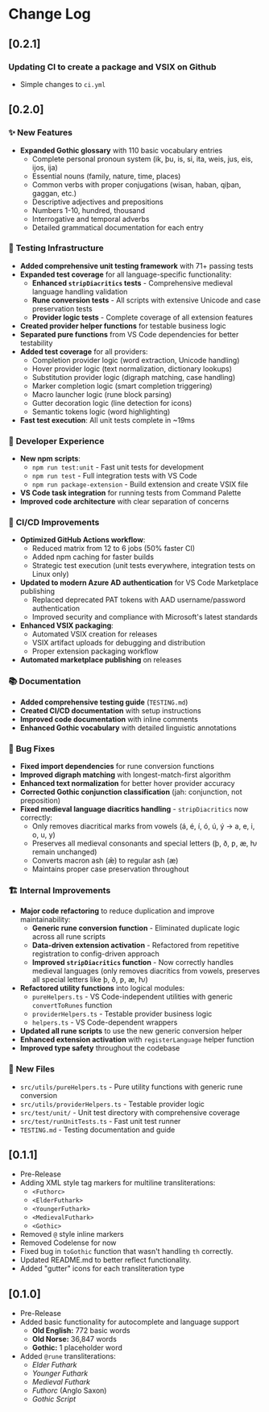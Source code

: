 # Change Log

## [0.2.1] 
### Updating CI to create a package and VSIX on Github
- Simple changes to `ci.yml`

## [0.2.0] 

### ✨ **New Features**
- **Expanded Gothic glossary** with 110 basic vocabulary entries
  - Complete personal pronoun system (ik, þu, is, si, ita, weis, jus, eis, ijos, ija)
  - Essential nouns (family, nature, time, places)
  - Common verbs with proper conjugations (wisan, haban, qiþan, gaggan, etc.)
  - Descriptive adjectives and prepositions
  - Numbers 1-10, hundred, thousand
  - Interrogative and temporal adverbs
  - Detailed grammatical documentation for each entry

### 🧪 **Testing Infrastructure**
- **Added comprehensive unit testing framework** with 71+ passing tests
- **Expanded test coverage** for all language-specific functionality:
  - **Enhanced `stripDiacritics` tests** - Comprehensive medieval language handling validation
  - **Rune conversion tests** - All scripts with extensive Unicode and case preservation tests
  - **Provider logic tests** - Complete coverage of all extension features
- **Created provider helper functions** for testable business logic
- **Separated pure functions** from VS Code dependencies for better testability
- **Added test coverage** for all providers:
  - Completion provider logic (word extraction, Unicode handling)
  - Hover provider logic (text normalization, dictionary lookups)
  - Substitution provider logic (digraph matching, case handling)
  - Marker completion logic (smart completion triggering)
  - Macro launcher logic (rune block parsing)
  - Gutter decoration logic (line detection for icons)
  - Semantic tokens logic (word highlighting)
- **Fast test execution**: All unit tests complete in ~19ms

### 🔧 **Developer Experience**
- **New npm scripts**:
  - `npm run test:unit` - Fast unit tests for development
  - `npm run test` - Full integration tests with VS Code
  - `npm run package-extension` - Build extension and create VSIX file
- **VS Code task integration** for running tests from Command Palette
- **Improved code architecture** with clear separation of concerns

### 🚀 **CI/CD Improvements**
- **Optimized GitHub Actions workflow**:
  - Reduced matrix from 12 to 6 jobs (50% faster CI)
  - Added npm caching for faster builds
  - Strategic test execution (unit tests everywhere, integration tests on Linux only)
- **Updated to modern Azure AD authentication** for VS Code Marketplace publishing
  - Replaced deprecated PAT tokens with AAD username/password authentication
  - Improved security and compliance with Microsoft's latest standards
- **Enhanced VSIX packaging**:
  - Automated VSIX creation for releases
  - VSIX artifact uploads for debugging and distribution
  - Proper extension packaging workflow
- **Automated marketplace publishing** on releases

### 📚 **Documentation**
- **Added comprehensive testing guide** (`TESTING.md`)
- **Created CI/CD documentation** with setup instructions
- **Improved code documentation** with inline comments
- **Enhanced Gothic vocabulary** with detailed linguistic annotations

### 🐛 **Bug Fixes**
- **Fixed import dependencies** for rune conversion functions
- **Improved digraph matching** with longest-match-first algorithm
- **Enhanced text normalization** for better hover provider accuracy
- **Corrected Gothic conjunction classification** (jah: conjunction, not preposition)
- **Fixed medieval language diacritics handling** - `stripDiacritics` now correctly:
  - Only removes diacritical marks from vowels (á, é, í, ó, ú, ý → a, e, i, o, u, y)
  - Preserves all medieval consonants and special letters (þ, ð, ƿ, æ, ƕ remain unchanged)
  - Converts macron ash (ǣ) to regular ash (æ)
  - Maintains proper case preservation throughout

### 🏗️ **Internal Improvements**
- **Major code refactoring** to reduce duplication and improve maintainability:
  - **Generic rune conversion function** - Eliminated duplicate logic across all rune scripts
  - **Data-driven extension activation** - Refactored from repetitive registration to config-driven approach
  - **Improved `stripDiacritics` function** - Now correctly handles medieval languages (only removes diacritics from vowels, preserves all special letters like þ, ð, ƿ, æ, ƕ)
- **Refactored utility functions** into logical modules:
  - `pureHelpers.ts` - VS Code-independent utilities with generic `convertToRunes` function
  - `providerHelpers.ts` - Testable provider business logic
  - `helpers.ts` - VS Code-dependent wrappers
- **Updated all rune scripts** to use the new generic conversion helper
- **Enhanced extension activation** with `registerLanguage` helper function
- **Improved type safety** throughout the codebase

### 📁 **New Files**
- `src/utils/pureHelpers.ts` - Pure utility functions with generic rune conversion
- `src/utils/providerHelpers.ts` - Testable provider logic
- `src/test/unit/` - Unit test directory with comprehensive coverage
- `src/test/runUnitTests.ts` - Fast unit test runner
- `TESTING.md` - Testing documentation and guide

## [0.1.1]
- Pre-Release
- Adding XML style tag markers for multiline transliterations:
  - `<Futhorc>`
  - `<ElderFuthark>`
  - `<YoungerFuthark>`
  - `<MedievalFuthark>`
  - `<Gothic>`
- Removed `@` style inline markers
- Removed Codelense for now
- Fixed bug in `toGothic` function that wasn't handling `th` correctly.
- Updated README.md to better reflect functionality.
- Added "gutter" icons for each transliteration type

## [0.1.0]

- Pre-Release
- Added basic functionality for autocomplete and language support
  - **Old English:** 772 basic words
  - **Old Norse:** 36,847 words
  - **Gothic:** 1 placeholder word
- Added `@rune` transliterations:
  - _Elder Futhark_
  - _Younger Futhark_
  - _Medieval Futhark_
  - _Futhorc_ (Anglo Saxon)
  - _Gothic Script_